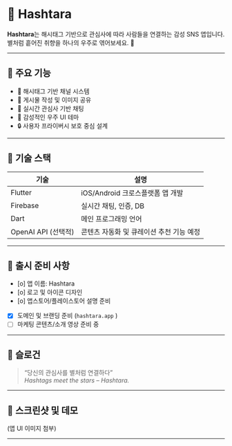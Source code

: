 # 🌟 Hashtara

**Hashtara**는 해시태그 기반으로 관심사에 따라 사람들을 연결하는 감성 SNS 앱입니다.  
별처럼 흩어진 취향을 하나의 우주로 엮어보세요. 💫

---

## 🔗 주요 기능

- 🎯 해시태그 기반 채널 시스템
- 📝 게시물 작성 및 이미지 공유
- 💬 실시간 관심사 기반 채팅
- 🌌 감성적인 우주 UI 테마
- 🔒 사용자 프라이버시 보호 중심 설계

---

## 📱 기술 스택

| 기술 | 설명 |
|------|------|
| Flutter | iOS/Android 크로스플랫폼 앱 개발 |
| Firebase | 실시간 채팅, 인증, DB |
| Dart | 메인 프로그래밍 언어 |
| OpenAI API (선택적) | 콘텐츠 자동화 및 큐레이션 추천 기능 예정 |

---

## 🚀 출시 준비 사항

- [o] 앱 이름: Hashtara
- [o] 로고 및 아이콘 디자인
- [o] 앱스토어/플레이스토어 설명 준비
- [x] 도메인 및 브랜딩 준비 (`hashtara.app` )
- [ ] 마케팅 콘텐츠/소개 영상 준비 중

---

## 📩 슬로건

> “당신의 관심사를 별처럼 연결하다”  
> _Hashtags meet the stars – Hashtara._

---

## 📸 스크린샷 및 데모

(앱 UI 이미지 첨부)

---
